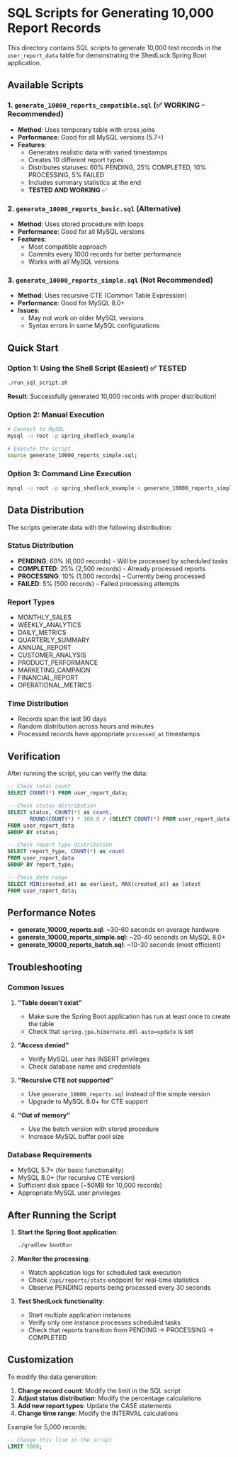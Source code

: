 # SQL Scripts for Generating 10,000 Report Records

This directory contains SQL scripts to generate 10,000 test records in the `user_report_data` table for demonstrating the ShedLock Spring Boot application.

## Available Scripts

### 1. `generate_10000_reports_compatible.sql` (✅ WORKING - Recommended)
- **Method**: Uses temporary table with cross joins
- **Performance**: Good for all MySQL versions (5.7+)
- **Features**: 
  - Generates realistic data with varied timestamps
  - Creates 10 different report types
  - Distributes statuses: 60% PENDING, 25% COMPLETED, 10% PROCESSING, 5% FAILED
  - Includes summary statistics at the end
  - **TESTED AND WORKING** ✅

### 2. `generate_10000_reports_basic.sql` (Alternative)
- **Method**: Uses stored procedure with loops
- **Performance**: Good for all MySQL versions
- **Features**: 
  - Most compatible approach
  - Commits every 1000 records for better performance
  - Works with all MySQL versions

### 3. `generate_10000_reports_simple.sql` (Not Recommended)
- **Method**: Uses recursive CTE (Common Table Expression)
- **Performance**: Good for MySQL 8.0+
- **Issues**: 
  - May not work on older MySQL versions
  - Syntax errors in some MySQL configurations

## Quick Start

### Option 1: Using the Shell Script (Easiest) ✅ TESTED
```bash
./run_sql_script.sh
```
**Result**: Successfully generated 10,000 records with proper distribution!

### Option 2: Manual Execution
```bash
# Connect to MySQL
mysql -u root -p spring_shedlock_example

# Execute the script
source generate_10000_reports_simple.sql;
```

### Option 3: Command Line Execution
```bash
mysql -u root -p spring_shedlock_example < generate_10000_reports_simple.sql
```

## Data Distribution

The scripts generate data with the following distribution:

### Status Distribution
- **PENDING**: 60% (6,000 records) - Will be processed by scheduled tasks
- **COMPLETED**: 25% (2,500 records) - Already processed reports
- **PROCESSING**: 10% (1,000 records) - Currently being processed
- **FAILED**: 5% (500 records) - Failed processing attempts

### Report Types
- MONTHLY_SALES
- WEEKLY_ANALYTICS
- DAILY_METRICS
- QUARTERLY_SUMMARY
- ANNUAL_REPORT
- CUSTOMER_ANALYSIS
- PRODUCT_PERFORMANCE
- MARKETING_CAMPAIGN
- FINANCIAL_REPORT
- OPERATIONAL_METRICS

### Time Distribution
- Records span the last 90 days
- Random distribution across hours and minutes
- Processed records have appropriate `processed_at` timestamps

## Verification

After running the script, you can verify the data:

```sql
-- Check total count
SELECT COUNT(*) FROM user_report_data;

-- Check status distribution
SELECT status, COUNT(*) as count, 
       ROUND(COUNT(*) * 100.0 / (SELECT COUNT(*) FROM user_report_data), 2) as percentage
FROM user_report_data 
GROUP BY status;

-- Check report type distribution
SELECT report_type, COUNT(*) as count
FROM user_report_data 
GROUP BY report_type;

-- Check date range
SELECT MIN(created_at) as earliest, MAX(created_at) as latest
FROM user_report_data;
```

## Performance Notes

- **generate_10000_reports.sql**: ~30-60 seconds on average hardware
- **generate_10000_reports_simple.sql**: ~20-40 seconds on MySQL 8.0+
- **generate_10000_reports_batch.sql**: ~10-30 seconds (most efficient)

## Troubleshooting

### Common Issues

1. **"Table doesn't exist"**
   - Make sure the Spring Boot application has run at least once to create the table
   - Check that `spring.jpa.hibernate.ddl-auto=update` is set

2. **"Access denied"**
   - Verify MySQL user has INSERT privileges
   - Check database name and credentials

3. **"Recursive CTE not supported"**
   - Use `generate_10000_reports.sql` instead of the simple version
   - Upgrade to MySQL 8.0+ for CTE support

4. **"Out of memory"**
   - Use the batch version with stored procedure
   - Increase MySQL buffer pool size

### Database Requirements

- MySQL 5.7+ (for basic functionality)
- MySQL 8.0+ (for recursive CTE version)
- Sufficient disk space (~50MB for 10,000 records)
- Appropriate MySQL user privileges

## After Running the Script

1. **Start the Spring Boot application**:
   ```bash
   ./gradlew bootRun
   ```

2. **Monitor the processing**:
   - Watch application logs for scheduled task execution
   - Check `/api/reports/stats` endpoint for real-time statistics
   - Observe PENDING reports being processed every 30 seconds

3. **Test ShedLock functionality**:
   - Start multiple application instances
   - Verify only one instance processes scheduled tasks
   - Check that reports transition from PENDING → PROCESSING → COMPLETED

## Customization

To modify the data generation:

1. **Change record count**: Modify the limit in the SQL script
2. **Adjust status distribution**: Modify the percentage calculations
3. **Add new report types**: Update the CASE statements
4. **Change time range**: Modify the INTERVAL calculations

Example for 5,000 records:
```sql
-- Change this line in the script
LIMIT 5000;
```
